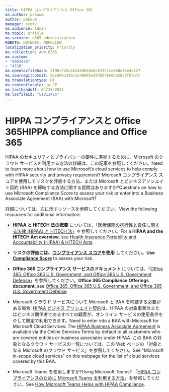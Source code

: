 ```yaml
---
title: HIPPA コンプライアンスと Office 365
ms.author: pebaum
author: pebaum
manager: scotv
ms.audience: Admin
ms.topic: article
ms.service: o365-administration
ROBOTS: NOINDEX, NOFOLLOW
localization_priority: Priority
ms.collection: Adm_O365
ms.custom:
- "9002430"
- "4720"
ms.openlocfilehash: 3f98c725e2624ddb584dc62321ce48de41e4a127
ms.sourcegitcommit: 8bc60ec34bc1e40685e3976576e04a2623f63a7c
ms.translationtype: HT
ms.contentlocale: ja-JP
ms.lasthandoff: 04/15/2021
ms.locfileid: "51811425"
---
```

# <a name="hippa-compliance-and-office-365"></a><span data-ttu-id="bfa3a-102">HIPPA コンプライアンスと Office 365</span><span class="sxs-lookup"><span data-stu-id="bfa3a-102">HIPPA compliance and Office 365</span></span>

<span data-ttu-id="bfa3a-103">HIPAA のセキュリティとプライバシーの要件に準拠するために、Microsoft のクラウド サービスを利用する方法の詳細は、この記事を参照してください。</span><span class="sxs-lookup"><span data-stu-id="bfa3a-103">Need to learn more about how to use Microsoft’s cloud services to help comply with HIPAA security and privacy requirement?</span></span>  <span data-ttu-id="bfa3a-104">Microsoft コンプライアンス スコアを使用してリスクを評価する方法、または Microsoft とビジネスアソシエイト契約 (BAA) を締結する方法に関する質問はありますか?</span><span class="sxs-lookup"><span data-stu-id="bfa3a-104">Questions on how to use Microsoft Compliance Score to assess your risk or enter into a Business Associate Agreement (BAA) with Microsoft?</span></span>  

<span data-ttu-id="bfa3a-105">詳細については、次に示すリソースを参照してください。</span><span class="sxs-lookup"><span data-stu-id="bfa3a-105">View the following resources for additional information:</span></span>

- <span data-ttu-id="bfa3a-106">**HIPAA と HITECH 法の概要** については、「[医療保険の携行性と責任に関する法律 (HIPAA) と HITECH 法](https://docs.microsoft.com/microsoft-365/compliance/offering-hipaa-hitech?view=o365-worldwide)」を参照してください。</span><span class="sxs-lookup"><span data-stu-id="bfa3a-106">For a **HIPAA and the HITECH Act overview**, see [Health Insurance Portability and Accountability (HIPAA) & HITECH Acts](https://docs.microsoft.com/microsoft-365/compliance/offering-hipaa-hitech?view=o365-worldwide).</span></span>

- <span data-ttu-id="bfa3a-107">**リスクの評価には、[コンプライアンス スコア](https://docs.microsoft.com/microsoft-365/compliance/offering-hipaa-hitech?view=o365-worldwide#use-microsoft-compliance-score-to-assess-your-risk)を使用** してください。</span><span class="sxs-lookup"><span data-stu-id="bfa3a-107">**Use [Compliance Score](https://docs.microsoft.com/microsoft-365/compliance/offering-hipaa-hitech?view=o365-worldwide#use-microsoft-compliance-score-to-assess-your-risk)** to assess your risk.</span></span>

- <span data-ttu-id="bfa3a-108">**Office 365 コンプライアンス サービスのドキュメント** については、「[Office 365, Office 365 U.S. Government, and Office 365 U.S. Government Defense](https://go.microsoft.com/fwlink/p/?LinkID=2077751)」を参照してください。</span><span class="sxs-lookup"><span data-stu-id="bfa3a-108">**Office 365 Compliance Offerings document**, see [Office 365, Office 365 U.S. Government, and Office 365 U.S. Government Defense](https://go.microsoft.com/fwlink/p/?LinkID=2077751).</span></span>

- <span data-ttu-id="bfa3a-109">Microsoft クラウド サービスについて Microsoft と BAA を締結する必要がある場合: [HIPAA ビジネス アソシエイト契約](https://aka.ms/BAA)は、HIPAA の対象事業体またはビジネス関係者であるすべての顧客が、オンライン サービスの使用条件を介して既定で利用できます。</span><span class="sxs-lookup"><span data-stu-id="bfa3a-109">Need to enter into a BAA with Microsoft for Microsoft Cloud Services: The [HIPAA Business Associate Agreement](https://aka.ms/BAA) is available via the Online Services Terms by default to all customers who are covered entities or business associates under HIPAA.</span></span> <span data-ttu-id="bfa3a-110">この BAA の対象となるクラウド サービスの一覧については、この Web ページの「対象となる Microsoft のクラウド サービス」を参照してください。</span><span class="sxs-lookup"><span data-stu-id="bfa3a-110">See "Microsoft in-scope cloud services" on this webpage for the list of cloud services covered by this BAA.</span></span>

- <span data-ttu-id="bfa3a-111">Microsoft Teams を使用しますか?</span><span class="sxs-lookup"><span data-stu-id="bfa3a-111">Using Microsoft Teams?</span></span> <span data-ttu-id="bfa3a-112">「[HIPAA コンプライアンスのために Microsoft Teams を利用する方法](https://www.microsoft.com/microsoft-365/blog/2019/04/30/white-paper-microsoft-teams-healthcare-providers-hipaa-compliance/)」を参照してください。</span><span class="sxs-lookup"><span data-stu-id="bfa3a-112">See [How Microsoft Teams Helps with HIPAA Compliance](https://www.microsoft.com/microsoft-365/blog/2019/04/30/white-paper-microsoft-teams-healthcare-providers-hipaa-compliance/).</span></span>
